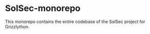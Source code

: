 # SolSec-monorepo
This monorepo contains the entire codebase of the SolSec project for Grizzlython.
